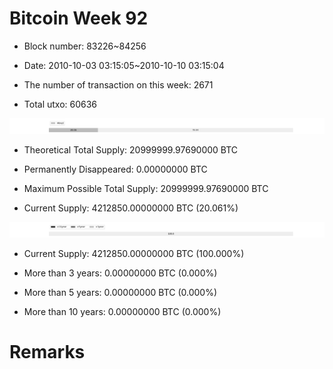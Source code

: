 # Bitcoin Week 92

- Block number: 83226~84256

- Date: 2010-10-03 03:15:05~2010-10-10 03:15:04

- The number of transaction on this week: 2671

- Total utxo: 60636

![](../images/mined_week92.png)

- Theoretical Total Supply: 20999999.97690000 BTC

- Permanently Disappeared: 0.00000000 BTC

- Maximum Possible Total Supply: 20999999.97690000 BTC

- Current Supply: 4212850.00000000 BTC (20.061%)

![](../images/year_week92.png)


- Current Supply: 4212850.00000000 BTC (100.000%)

- More than 3 years: 0.00000000 BTC (0.000%)

- More than 5 years: 0.00000000 BTC (0.000%)

- More than 10 years: 0.00000000 BTC (0.000%)

# Remarks

